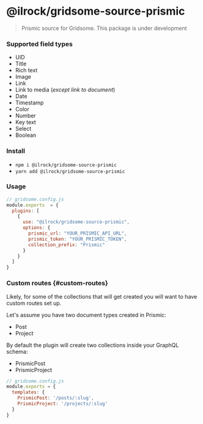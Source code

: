 
# @ilrock/gridsome-source-prismic

> Prismic source for Gridsome. This package is under development

### Supported field types

* UID
* Title
* Rich text
* Image
* Link
* Link to media (*except link to document*)
* Date
* Timestamp
* Color
* Number
* Key text
* Select
* Boolean

### Install
* `npm i @ilrock/gridsome-source-prismic`
* `yarn add @ilrock/gridsome-source-prismic`

### Usage

```js
// gridsome.config.js
module.exports  = {
  plugins: [
    {
      use: "@ilrock/gridsome-source-prismic",
      options: {
        prismic_url: "YOUR_PRISMIC_API_URL",
        prismic_token: "YOUR_PRISMIC_TOKEN",
        collection_prefix: "Prismic"
      }
    }
  ]
}
```
### Custom routes {#custom-routes}

Likely, for some of the collections that will get created you will want to have custom routes set up.

Let's assume you have two document types created in Prismic:
* Post
* Project

By default the plugin will create two collections inside your GraphQL schema:
* PrismicPost
* PrismicProject

```js
// gridsome.config.js
module.exports = {
  templates: {
    PrismicPost: '/posts/:slug',
    PrismicProject: '/projects/:slug'
  }
}
```
